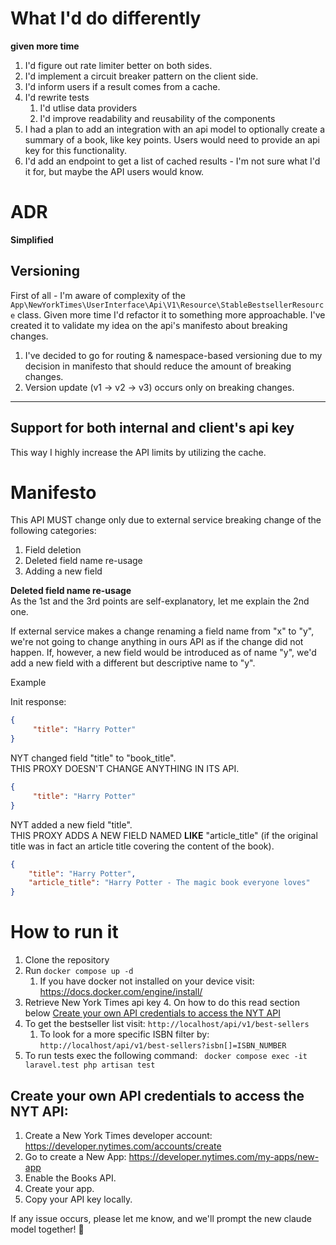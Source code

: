 # What I'd do differently
**given more time**

1. I'd figure out rate limiter better on both sides. 
2. I'd implement a circuit breaker pattern on the client side.
3. I'd inform users if a result comes from a cache.
4. I'd rewrite tests
   1. I'd utlise data providers
   2. I'd improve readability and reusability of the components
5. I had a plan to add an integration with an api model to optionally  create a summary of a book, like key points. Users would need to provide an api key for this functionality.
6. I'd add an endpoint to get a list of cached results - I'm not sure what I'd it for, but maybe the API users would know.

# ADR
**Simplified**

## Versioning

First of all - I'm aware of complexity of the `App\NewYorkTimes\UserInterface\Api\V1\Resource\StableBestsellerResource` class.
Given more time I'd refactor it to something more approachable. I've created it to validate my idea on the api's manifesto about breaking changes.

1. I've decided to go for routing & namespace-based versioning due to my decision in manifesto that should reduce the amount of breaking changes.
2. Version update (v1 -> v2 -> v3) occurs only on breaking changes.

---

## Support for both internal and client's api key

This way I highly increase the API limits by utilizing the cache.

# Manifesto

This API MUST change only due to external service breaking change of the following categories:
1. Field deletion
2. Deleted field name re-usage
3. Adding a new field

**Deleted field name re-usage**\
As the 1st and the 3rd points are self-explanatory, let me explain the 2nd one.

If external service makes a change renaming a field name from "x" to "y", we're not going to change anything in ours API as if the change did not happen.
If, however, a new field would be introduced as of name "y", we'd add a new field with a different but descriptive name to "y".

Example

Init response:

```json
{
     "title": "Harry Potter" 
}
```

NYT changed field "title" to "book_title".\
THIS PROXY DOESN'T CHANGE ANYTHING IN ITS API.

```json
{
     "title": "Harry Potter" 
}
```

NYT added a new field "title".\
THIS PROXY ADDS A NEW FIELD NAMED **LIKE** "article_title" (if the original title was in fact an article title covering the content of the book).

```json
{
    "title": "Harry Potter",
    "article_title": "Harry Potter - The magic book everyone loves"
}
```

# How to run it

1. Clone the repository
2. Run `docker compose up -d`
   1. If you have docker not installed on your device visit:  https://docs.docker.com/engine/install/
3. Retrieve New York Times api key
   4. On how to do this read section below [Create your own API credentials to access the NYT API](#create-your-own-api-credentials-to-access-the-nyt-api)
4. To get the bestseller list visit: `http://localhost/api/v1/best-sellers`
   1. To look for a more specific ISBN filter by:  `http://localhost/api/v1/best-sellers?isbn[]=ISBN_NUMBER`
5. To run tests exec the following command: ` docker compose exec -it laravel.test php artisan test`

## Create your own API credentials to access the NYT API:
1. Create a New York Times developer account: https://developer.nytimes.com/accounts/create
2. Go to create a New App: https://developer.nytimes.com/my-apps/new-app
3. Enable the Books API.
4. Create your app.
5. Copy your API key locally. 

If any issue occurs, please let me know, and we'll prompt the new claude model together! 🚀